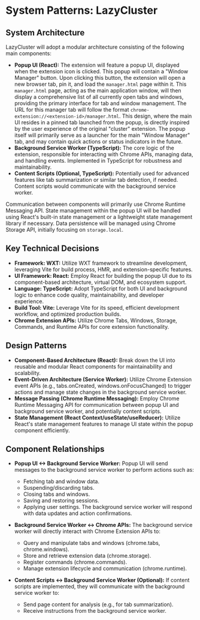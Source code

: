 # System Patterns: LazyCluster

## System Architecture

LazyCluster will adopt a modular architecture consisting of the following main components:

- **Popup UI (React):**  The extension will feature a popup UI, displayed when the extension icon is clicked. This popup will contain a "Window Manager" button.  Upon clicking this button, the extension will open a new browser tab, pin it, and load the `manager.html` page within it. This `manager.html` page, acting as the main application window, will then display a comprehensive list of all currently open tabs and windows, providing the primary interface for tab and window management. The URL for this manager tab will follow the format `chrome-extension://<extension-id>/manager.html`. This design, where the main UI resides in a pinned tab launched from the popup, is directly inspired by the user experience of the original "cluster" extension. The popup itself will primarily serve as a launcher for the main "Window Manager" tab, and may contain quick actions or status indicators in the future.
- **Background Service Worker (TypeScript):**  The core logic of the extension, responsible for interacting with Chrome APIs, managing data, and handling events. Implemented in TypeScript for robustness and maintainability.
- **Content Scripts (Optional, TypeScript):**  Potentially used for advanced features like tab summarization or similar tab detection, if needed.  Content scripts would communicate with the background service worker.

Communication between components will primarily use Chrome Runtime Messaging API. State management within the popup UI will be handled using React's built-in state management or a lightweight state management library if necessary. Data persistence will be managed using Chrome Storage API, initially focusing on `storage.local`.

## Key Technical Decisions

- **Framework: WXT:**  Utilize WXT framework to streamline development, leveraging Vite for build process, HMR, and extension-specific features.
- **UI Framework: React:**  Employ React for building the popup UI due to its component-based architecture, virtual DOM, and ecosystem support.
- **Language: TypeScript:**  Adopt TypeScript for both UI and background logic to enhance code quality, maintainability, and developer experience.
- **Build Tool: Vite:**  Leverage Vite for its speed, efficient development workflow, and optimized production builds.
- **Chrome Extension APIs:**  Utilize Chrome Tabs, Windows, Storage, Commands, and Runtime APIs for core extension functionality.

## Design Patterns

- **Component-Based Architecture (React):**  Break down the UI into reusable and modular React components for maintainability and scalability.
- **Event-Driven Architecture (Service Worker):**  Utilize Chrome Extension event APIs (e.g., tabs.onCreated, windows.onFocusChanged) to trigger actions and manage state changes in the background service worker.
- **Message Passing (Chrome Runtime Messaging):**  Employ Chrome Runtime Messaging API for communication between popup UI and background service worker, and potentially content scripts.
- **State Management (React Context/useState/useReducer):**  Utilize React's state management features to manage UI state within the popup component efficiently.

## Component Relationships

- **Popup UI <-> Background Service Worker:**  Popup UI will send messages to the background service worker to perform actions such as:
    - Fetching tab and window data.
    - Suspending/discarding tabs.
    - Closing tabs and windows.
    - Saving and restoring sessions.
    - Applying user settings.
  The background service worker will respond with data updates and action confirmations.

- **Background Service Worker <-> Chrome APIs:** The background service worker will directly interact with Chrome Extension APIs to:
    - Query and manipulate tabs and windows (chrome.tabs, chrome.windows).
    - Store and retrieve extension data (chrome.storage).
    - Register commands (chrome.commands).
    - Manage extension lifecycle and communication (chrome.runtime).

- **Content Scripts <-> Background Service Worker (Optional):** If content scripts are implemented, they will communicate with the background service worker to:
    - Send page content for analysis (e.g., for tab summarization).
    - Receive instructions from the background service worker.
